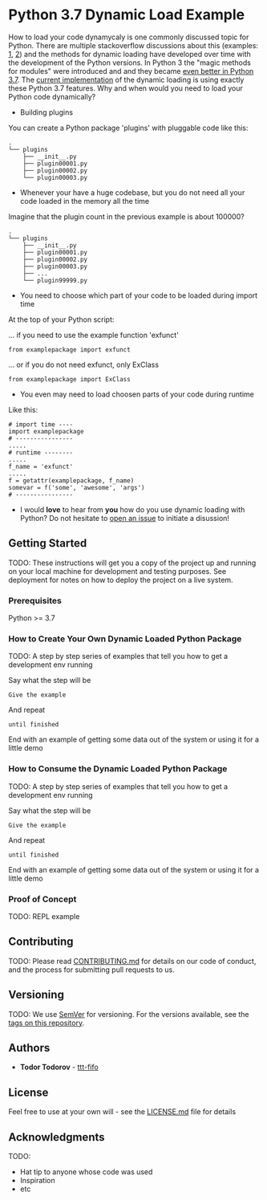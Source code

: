 # Python 3.7 Dynamic Load Example

How to load your code dynamycaly is one commonly discussed topic for Python. There are multiple stackoverflow discussions about this (examples: <a href="https://stackoverflow.com/questions/951124/dynamic-loading-of-python-modules" target="_blank">1</a>, <a href="https://stackoverflow.com/questions/547829/how-to-dynamically-load-a-python-class" target="_blank">2</a>) and the methods for dynamic loading have developed over time with the development of the Python versions. In Python 3 the "magic methods for modules" were introduced and and they became <a href="https://docs.python.org/3/whatsnew/3.7.html#whatsnew37-pep562" target="_blank">even better in Python 3.7</a>. The [current implementation](examplepackage/__init__.py) of the dynamic loading is using exactly these Python 3.7 features. Why and when would you need to load your Python code dynamically?

* Building plugins

You can create a Python package 'plugins' with pluggable code like this:

```
.
└── plugins
    ├── __init__.py
    ├── plugin00001.py
    ├── plugin00002.py
    └── plugin00003.py
```

* Whenever your have a huge codebase, but you do not need all your code loaded in the memory all the time

Imagine that the plugin count in the previous example is about 100000?

```
.
└── plugins
    ├── __init__.py
    ├── plugin00001.py
    ├── plugin00002.py
    ├── plugin00003.py
    ├── ...
    └── plugin99999.py
```

* You need to choose which part of your code to be loaded during import time

At the top of your Python script:

... if you need to use the example function 'exfunct'

```
from examplepackage import exfunct
```

... or if you do not need exfunct, only ExClass

```
from examplepackage import ExClass
```

* You even may need to load choosen parts of your code during runtime

Like this:

```
# import time ----
import examplepackage
# ----------------
.....
# runtime --------
.....
f_name = 'exfunct'
.....
f = getattr(examplepackage, f_name)
somevar = f('some', 'awesome', 'args')
# ----------------
```

* I would **love** to hear from **you** how do you use dynamic loading with Python? Do not hesitate to [open an issue](https://github.com/ttt-fifo/python-dynamicload/issues) to initiate a disussion!

## Getting Started

TODO: These instructions will get you a copy of the project up and running on your local machine for development and testing purposes. See deployment for notes on how to deploy the project on a live system.

### Prerequisites

Python >= 3.7

### How to Create Your Own Dynamic Loaded Python Package

TODO: A step by step series of examples that tell you how to get a development env running

Say what the step will be

```
Give the example
```

And repeat

```
until finished
```

End with an example of getting some data out of the system or using it for a little demo

### How to Consume the Dynamic Loaded Python Package

TODO: A step by step series of examples that tell you how to get a development env running

Say what the step will be

```
Give the example
```

And repeat

```
until finished
```

End with an example of getting some data out of the system or using it for a little demo


### Proof of Concept

TODO: REPL example

## Contributing

TODO:
Please read [CONTRIBUTING.md](https://gist.github.com/PurpleBooth/b24679402957c63ec426) for details on our code of conduct, and the process for submitting pull requests to us.

## Versioning

TODO:
We use [SemVer](http://semver.org/) for versioning. For the versions available, see the [tags on this repository](https://github.com/your/project/tags). 

## Authors

* **Todor Todorov** - [ttt-fifo](https://github.com/ttt-fifo)

## License

Feel free to use at your own will - see the [LICENSE.md](LICENSE.md) file for details

## Acknowledgments

TODO:

* Hat tip to anyone whose code was used
* Inspiration
* etc


